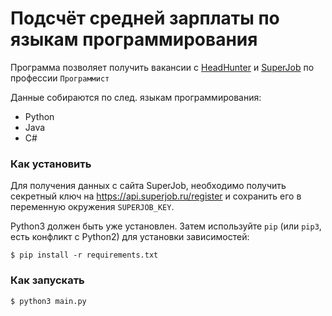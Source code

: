 # Подсчёт средней зарплаты по языкам программирования

Программа позволяет получить вакансии с [HeadHunter](https://hh.ru/) и [SuperJob](https://www.superjob.ru/) по профессии `Программист`

Данные собираются по след. языкам программирования:
*  Python
*  Java
*  C#

### Как установить
Для получения данных с сайта SuperJob, необходимо получить секретный ключ на https://api.superjob.ru/register и сохранить его в переменную окружения `SUPERJOB_KEY`. 

Python3 должен быть уже установлен.
Затем используйте `pip` (или `pip3`, есть конфликт с Python2) для установки зависимостей:
```console
$ pip install -r requirements.txt
```

### Как запускать
```console
$ python3 main.py
```
